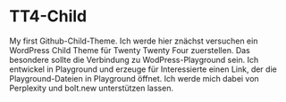 # TT4-Child
My first Github-Child-Theme.
Ich werde hier znächst versuchen ein WordPress Child Theme für Twenty Twenty Four zuerstellen. Das besondere sollte die Verbindung zu WodPress-Playground sein. Ich entwickel in Playground und erzeuge für Interessierte einen Link, der die Playground-Dateien in Playground öffnet. Ich werde mich dabei von Perplexity und bolt.new unterstützen lassen.
